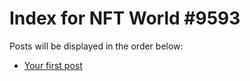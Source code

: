 # Index for NFT World #9593
Posts will be displayed in the order below:

- [Your first post](./001-first.md)

